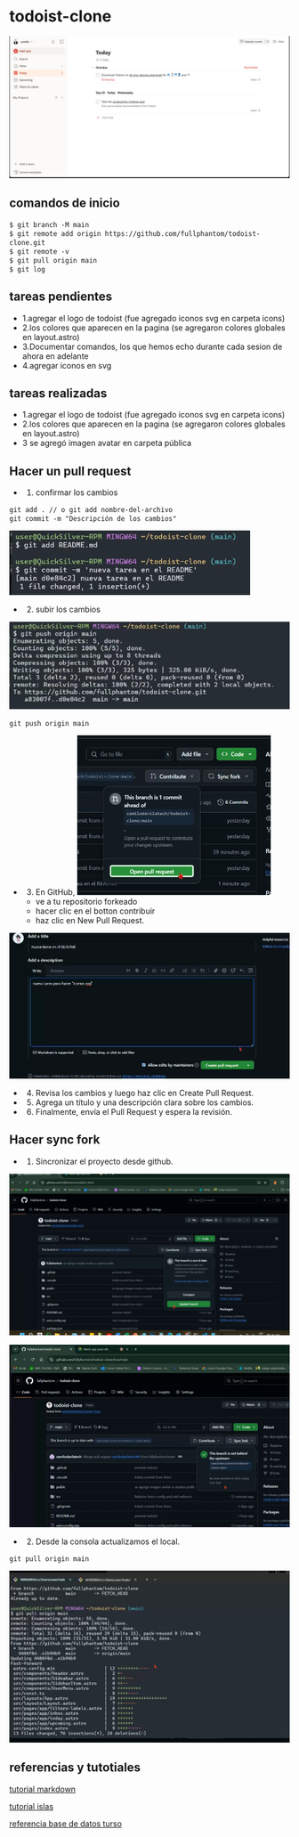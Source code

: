 # todoist-clone

![todolist](./.github/todois.png)

## comandos de inicio

```shell
$ git branch -M main
$ git remote add origin https://github.com/fullphantom/todoist-clone.git
$ git remote -v
$ git pull origin main
$ git log
```

## tareas pendientes

- 1.agregar el logo de todoist (fue agregado iconos svg en carpeta icons)
- 2.los colores que aparecen en la pagina (se agregaron colores globales en layout.astro)
- 3.Documentar comandos, los que hemos echo durante cada sesion de ahora en adelante
- 4.agregar iconos en svg

## tareas realizadas

- 1.agregar el logo de todoist (fue agregado iconos svg en carpeta icons)
- 2.los colores que aparecen en la pagina (se agregaron colores globales en layout.astro)
- 3 se agregó imagen avatar en carpeta pública

## Hacer un pull request

- 1. confirmar los cambios

```shell
git add . // o git add nombre-del-archivo
git commit -m "Descripción de los cambios"
```

![Alt](<./.github/1%20(1).png>)

- 2. subir los cambios

![Alt](<./.github/1%20(2).png>)

```shell
git push origin main
```

- 3. En GitHub,
     ![Alt](<./.github/1%20(3).png>)
  - ve a tu repositorio forkeado
  - hacer clic en el botton contribuir
  - haz clic en New Pull Request.

![Alt](<./.github/1%20(4).png>)

- 4. Revisa los cambios y luego haz clic en Create Pull Request.
- 5. Agrega un título y una descripción clara sobre los cambios.
- 6. Finalmente, envía el Pull Request y espera la revisión.

## Hacer sync fork

- 1. Sincronizar el proyecto desde github.

![Alt](<./.github/SYNC1.jpg>)

![Alt](<./.github/SYNC2.jpg>)

- 2. Desde la consola actualizamos el local.

```shell
git pull origin main
```

![Alt](<./.github/SYNC3.jpg>)

## referencias y tutotiales

[tutorial markdown](https://tutorialmarkdown.com/guia)

[tutorial islas](https://www.patterns.dev/vanilla/islands-architecture/)

[referencia base de datos turso](https://turso.tech/)


